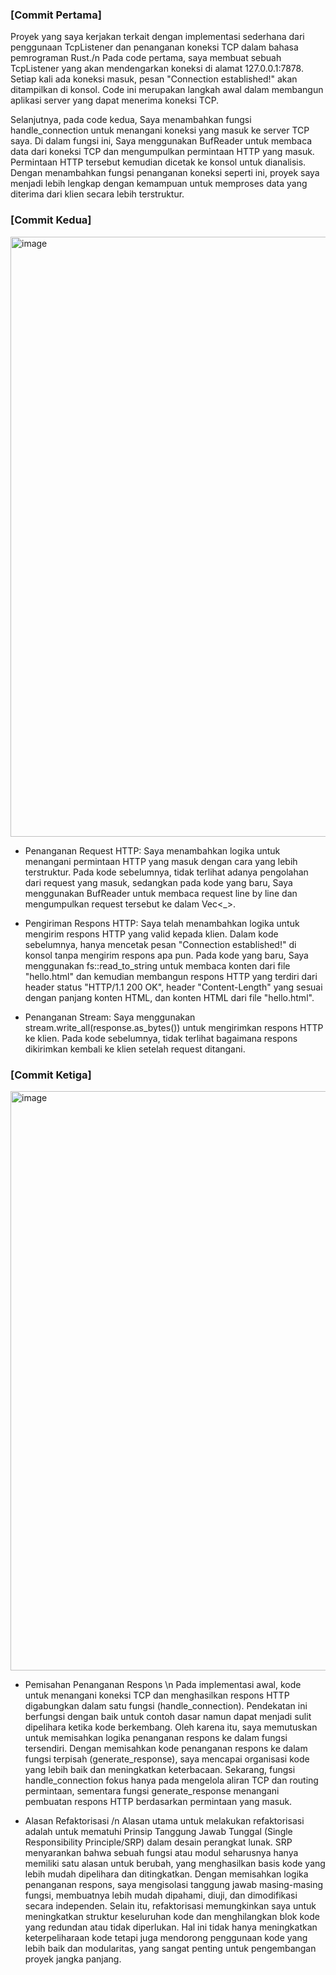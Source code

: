 ### [Commit Pertama]

Proyek yang saya kerjakan terkait dengan implementasi sederhana dari penggunaan TcpListener dan penanganan koneksi TCP dalam bahasa pemrograman Rust./n Pada code pertama, saya membuat sebuah TcpListener yang akan mendengarkan koneksi di alamat 127.0.0.1:7878. Setiap kali ada koneksi masuk, pesan "Connection established!" akan ditampilkan di konsol. Code ini merupakan langkah awal dalam membangun aplikasi server yang dapat menerima koneksi TCP.

Selanjutnya, pada code kedua, Saya menambahkan fungsi handle_connection untuk menangani koneksi yang masuk ke server TCP saya. Di dalam fungsi ini, Saya menggunakan BufReader untuk membaca data dari koneksi TCP dan mengumpulkan permintaan HTTP yang masuk. Permintaan HTTP tersebut kemudian dicetak ke konsol untuk dianalisis. Dengan menambahkan fungsi penanganan koneksi seperti ini, proyek saya menjadi lebih lengkap dengan kemampuan untuk memproses data yang diterima dari klien secara lebih terstruktur.


### [Commit Kedua]
<img width="960" alt="image" src="https://github.com/failasuf123/advprog-modul6/assets/97381822/f868f5f5-7a66-406a-9351-e04f231dbafc">

- Penanganan Request HTTP:
Saya menambahkan logika untuk menangani permintaan HTTP yang masuk dengan cara yang lebih terstruktur. Pada kode sebelumnya, tidak terlihat adanya pengolahan dari request yang masuk, sedangkan pada kode yang baru, Saya menggunakan BufReader untuk membaca request line by line dan mengumpulkan request tersebut ke dalam Vec<_>.

- Pengiriman Respons HTTP:
Saya telah menambahkan logika untuk mengirim respons HTTP yang valid kepada klien. Dalam kode sebelumnya, hanya mencetak pesan "Connection established!" di konsol tanpa mengirim respons apa pun. Pada kode yang baru, Saya menggunakan fs::read_to_string untuk membaca konten dari file "hello.html" dan kemudian membangun respons HTTP yang terdiri dari header status "HTTP/1.1 200 OK", header "Content-Length" yang sesuai dengan panjang konten HTML, dan konten HTML dari file "hello.html".

- Penanganan Stream:
Saya menggunakan stream.write_all(response.as_bytes()) untuk mengirimkan respons HTTP ke klien. Pada kode sebelumnya, tidak terlihat bagaimana respons dikirimkan kembali ke klien setelah request ditangani.


### [Commit Ketiga]
<img width="927" alt="image" src="https://github.com/failasuf123/advprog-modul6/assets/97381822/32010875-65be-42d3-b476-49444d0373c7">

- Pemisahan Penanganan Respons \n
 Pada implementasi awal, kode untuk menangani koneksi TCP dan menghasilkan respons HTTP digabungkan dalam satu fungsi (handle_connection). Pendekatan ini berfungsi dengan baik untuk 
 contoh dasar namun dapat menjadi sulit dipelihara ketika kode berkembang. Oleh karena itu, saya memutuskan untuk memisahkan logika penanganan respons ke dalam fungsi tersendiri.
 Dengan memisahkan kode penanganan respons ke dalam fungsi terpisah (generate_response), saya mencapai organisasi kode yang lebih baik dan meningkatkan keterbacaan. Sekarang, fungsi 
 handle_connection fokus hanya pada mengelola aliran TCP dan routing permintaan, sementara fungsi generate_response menangani pembuatan respons HTTP berdasarkan permintaan yang masuk.

- Alasan Refaktorisasi /n
 Alasan utama untuk melakukan refaktorisasi adalah untuk mematuhi Prinsip Tanggung Jawab Tunggal (Single Responsibility Principle/SRP) dalam desain perangkat lunak. SRP menyarankan bahwa 
 sebuah fungsi atau modul seharusnya hanya memiliki satu alasan untuk berubah, yang menghasilkan basis kode yang lebih mudah dipelihara dan ditingkatkan. Dengan memisahkan logika 
 penanganan respons, saya mengisolasi tanggung jawab masing-masing fungsi, membuatnya lebih mudah dipahami, diuji, dan dimodifikasi secara independen.
 Selain itu, refaktorisasi memungkinkan saya untuk meningkatkan struktur keseluruhan kode dan menghilangkan blok kode yang redundan atau tidak diperlukan. Hal ini tidak hanya meningkatkan 
 keterpeliharaan kode tetapi juga mendorong penggunaan kode yang lebih baik dan modularitas, yang sangat penting untuk pengembangan proyek jangka panjang.


